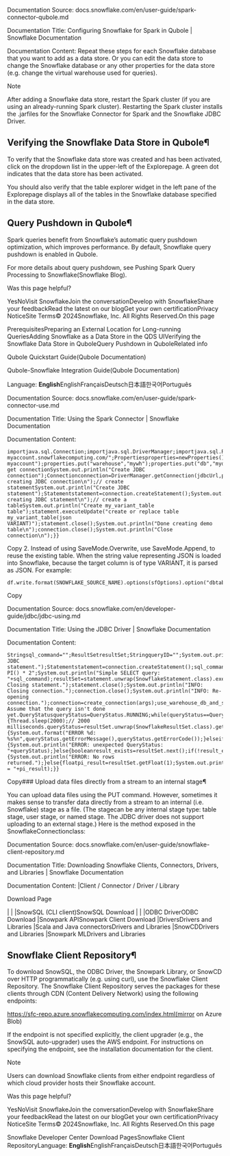 Documentation Source:
docs.snowflake.com/en/user-guide/spark-connector-qubole.md

Documentation Title:
Configuring Snowflake for Spark in Qubole | Snowflake Documentation

Documentation Content:
Repeat these steps for each Snowflake database that you want to add as a data store. Or you can edit the data store to change the Snowflake database or any other properties for the data store (e.g.
change the virtual warehouse used for queries).

Note

After adding a Snowflake data store, restart the Spark cluster (if you are using an already-running Spark cluster). Restarting the Spark cluster installs the .jarfiles for the Snowflake
Connector for Spark and the Snowflake JDBC Driver.

Verifying the Snowflake Data Store in Qubole¶
---------------------------------------------

To verify that the Snowflake data store was created and has been activated, click on the dropdown list in the upper-left of the Explorepage. A green dot indicates that the data store has
been activated.

You should also verify that the table explorer widget in the left pane of the Explorepage displays all of the tables in the Snowflake database specified in the data store.

Query Pushdown in Qubole¶
-------------------------

Spark queries benefit from Snowflake’s automatic query pushdown optimization, which improves performance. By default, Snowflake query pushdown is enabled in Qubole.

For more details about query pushdown, see Pushing Spark Query Processing to Snowflake(Snowflake Blog).

Was this page helpful?

YesNoVisit SnowflakeJoin the conversationDevelop with SnowflakeShare your feedbackRead the latest on our blogGet your own certificationPrivacy NoticeSite Terms© 2024Snowflake, Inc. All Rights Reserved.On this page

PrerequisitesPreparing an External Location for Long-running QueriesAdding Snowflake as a Data Store in the QDS UIVerifying the Snowflake Data Store in QuboleQuery Pushdown in QuboleRelated info

Qubole Quickstart Guide(Qubole Documentation)

Qubole-Snowflake Integration Guide(Qubole Documentation)

Language: **English**EnglishFrançaisDeutsch日本語한국어Português



Documentation Source:
docs.snowflake.com/en/user-guide/spark-connector-use.md

Documentation Title:
Using the Spark Connector | Snowflake Documentation

Documentation Content:
```
importjava.sql.Connection;importjava.sql.DriverManager;importjava.sql.ResultSet;importjava.sql.ResultSetMetaData;importjava.sql.SQLException;importjava.sql.Statement;importjava.util.Properties;publicclassSnowflakeJDBCExample{publicstaticvoidmain(String[]args)throwsException{StringjdbcUrl="jdbc:snowflake://myorganization-myaccount.snowflakecomputing.com/";Propertiesproperties=newProperties();properties.put("user","peter");properties.put("password","test");properties.put("account","myorganization-myaccount");properties.put("warehouse","mywh");properties.put("db","mydb");properties.put("schema","public");// get connectionSystem.out.println("Create JDBC connection");Connectionconnection=DriverManager.getConnection(jdbcUrl,properties);System.out.println("Done creating JDBC connection\n");// create statementSystem.out.println("Create JDBC statement");Statementstatement=connection.createStatement();System.out.println("Done creating JDBC statement\n");// create a tableSystem.out.println("Create my_variant_table table");statement.executeUpdate("create or replace table my_variant_table(json VARIANT)");statement.close();System.out.println("Done creating demo table\n");connection.close();System.out.println("Close connection\n");}}
```
Copy
2. Instead of using SaveMode.Overwrite, use SaveMode.Append, to reuse the existing table. When the string value representing JSON is loaded into Snowflake, because the target column is of type VARIANT, it is parsed as JSON. For example:


```
df.write.format(SNOWFLAKE_SOURCE_NAME).options(sfOptions).option("dbtable","my_variant_table").mode(SaveMode.Append).save()
```
Copy



Documentation Source:
docs.snowflake.com/en/developer-guide/jdbc/jdbc-using.md

Documentation Title:
Using the JDBC Driver | Snowflake Documentation

Documentation Content:
```
Stringsql_command="";ResultSetresultSet;StringqueryID="";System.out.println("Create JDBC statement.");Statementstatement=connection.createStatement();sql_command="SELECT PI() * 2";System.out.println("Simple SELECT query: "+sql_command);resultSet=statement.unwrap(SnowflakeStatement.class).executeAsyncQuery(sql_command);queryID=resultSet.unwrap(SnowflakeResultSet.class).getQueryID();System.out.println("INFO: Closing statement.");statement.close();System.out.println("INFO: Closing connection.");connection.close();System.out.println("INFO: Re-opening connection.");connection=create_connection(args);use_warehouse_db_and_schema(connection);resultSet=connection.unwrap(SnowflakeConnection.class).createResultSet(queryID);// Assume that the query isn't done yet.QueryStatusqueryStatus=QueryStatus.RUNNING;while(queryStatus==QueryStatus.RUNNING){Thread.sleep(2000);// 2000 milliseconds.queryStatus=resultSet.unwrap(SnowflakeResultSet.class).getStatus();}if(queryStatus==QueryStatus.FAILED_WITH_ERROR){System.out.format("ERROR %d: %s%n",queryStatus.getErrorMessage(),queryStatus.getErrorCode());}elseif(queryStatus!=QueryStatus.SUCCESS){System.out.println("ERROR: unexpected QueryStatus: "+queryStatus);}else{booleanresult_exists=resultSet.next();if(!result_exists){System.out.println("ERROR: No rows returned.");}else{floatpi_result=resultSet.getFloat(1);System.out.println("pi = "+pi_result);}}
```
Copy### Upload data files directly from a stream to an internal stage¶

You can upload data files using the PUT command. However, sometimes it makes sense to transfer data directly from a
stream to an internal (i.e. Snowflake) stage as a file. (The stagecan be any internal stage type: table stage, user stage, or named stage. The JDBC driver does not support uploading to an external
stage.) Here is the method exposed in the SnowflakeConnectionclass:



Documentation Source:
docs.snowflake.com/en/user-guide/snowflake-client-repository.md

Documentation Title:
Downloading Snowflake Clients, Connectors, Drivers, and Libraries | Snowflake Documentation

Documentation Content:
|Client / Connector / Driver / Library

Download Page


|  |
|SnowSQL (CLI client)SnowSQL Download
|  |
|ODBC DriverODBC Download
|Snowpark APISnowpark Client Download
|DriversDrivers and Libraries
|Scala and Java connectorsDrivers and Libraries
|SnowCDDrivers and Libraries
|Snowpark MLDrivers and Libraries

Snowflake Client Repository¶
----------------------------

To download SnowSQL, the ODBC Driver, the Snowpark Library, or SnowCD over HTTP programmatically (e.g. using curl), use the
Snowflake Client Repository. The Snowflake Client Repository serves the packages for these clients through CDN (Content Delivery
Network) using the following endpoints:

https://sfc-repo.azure.snowflakecomputing.com/index.html(mirror on Azure Blob)

If the endpoint is not specified explicitly, the client upgrader (e.g., the SnowSQL auto-upgrader) uses the AWS endpoint. For instructions on specifying the endpoint, see the installation documentation for the client.

Note

Users can download Snowflake clients from either endpoint regardless of which cloud provider hosts their Snowflake account.

Was this page helpful?

YesNoVisit SnowflakeJoin the conversationDevelop with SnowflakeShare your feedbackRead the latest on our blogGet your own certificationPrivacy NoticeSite Terms© 2024Snowflake, Inc. All Rights Reserved.On this page

Snowflake Developer Center Download PagesSnowflake Client RepositoryLanguage: **English**EnglishFrançaisDeutsch日本語한국어Português



